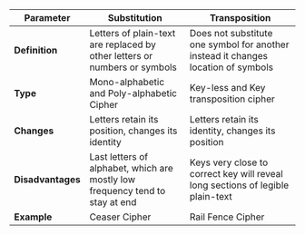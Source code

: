 
| Parameter         | Substitution                                                                 | Transposition                                                                     |
| ----------------- | ---------------------------------------------------------------------------- | --------------------------------------------------------------------------------- |
| **Definition**    | Letters of plain-text are replaced by other letters or numbers or symbols    | Does not substitute one symbol for another instead it changes location of symbols |
| **Type**          | Mono-alphabetic and Poly-alphabetic Cipher                                   | Key-less and Key transposition cipher                                             |
| **Changes**       | Letters retain its position, changes its identity                            | Letters retain its identity, changes its position                                 |
| **Disadvantages** | Last letters of alphabet, which are mostly low frequency tend to stay at end | Keys very close to correct key will reveal long sections of legible plain-text    |
| **Example**       | Ceaser Cipher                                                                | Rail Fence Cipher                                                                 |
